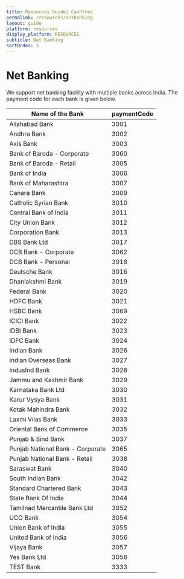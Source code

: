 ```yaml
---
title: Resources Guide| Cashfree
permalink: /resources/netbanking
layout: guide
platform: resources
display_platform: RESOURCES
subtitle: Net Banking
sortOrder: 3
---
```


# Net Banking

We support net banking facility with multiple banks across India. The payment code for each bank is given below. 

| Name of the Bank | paymentCode |
|------------------|-------------|
| Allahabad Bank                    | 3001 |
| Andhra Bank                       | 3002 |
| Axis Bank                         | 3003 |
| Bank of Baroda - Corporate        | 3060 |
| Bank of Baroda - Retail           | 3005 |
| Bank of India                     | 3006 |
| Bank of Maharashtra               | 3007 |
| Canara Bank                       | 3009 |
| Catholic Syrian Bank              | 3010 |
| Central Bank of India             | 3011 |
| City Union Bank                   | 3012 |
| Corporation Bank                  | 3013 |
| DBS Bank Ltd                      | 3017 |
| DCB Bank - Corporate              | 3062 |
| DCB Bank - Personal               | 3018 |
| Deutsche Bank                     | 3016 |
| Dhanlakshmi Bank                  | 3019 |
| Federal Bank                      | 3020 |
| HDFC Bank                         | 3021 |
| HSBC Bank                         | 3069 |
| ICICI Bank                        | 3022 |
| IDBI Bank                         | 3023 |
| IDFC Bank                         | 3024 |
| Indian Bank                       | 3026 |
| Indian Overseas Bank              | 3027 |
| IndusInd Bank                     | 3028 |
| Jammu and Kashmir Bank            | 3029 |
| Karnataka Bank Ltd                | 3030 |
| Karur Vysya Bank                  | 3031 |
| Kotak Mahindra Bank               | 3032 |
| Laxmi Vilas Bank                  | 3033 |
| Oriental Bank of Commerce         | 3035 |
| Punjab & Sind Bank                | 3037 |
| Punjab National Bank - Corporate  | 3065 |
| Punjab National Bank - Retail     | 3038 |
| Saraswat Bank                     | 3040 |
| South Indian Bank                 | 3042 |
| Standard Chartered Bank           | 3043 |
| State Bank Of India               | 3044 |
| Tamilnad Mercantile Bank Ltd      | 3052 |
| UCO Bank                          | 3054 |
| Union Bank of India               | 3055 |
| United Bank of India              | 3056 |
| Vijaya Bank                       | 3057 |
| Yes Bank Ltd                      | 3058 |
| TEST Bank                         | 3333 |

